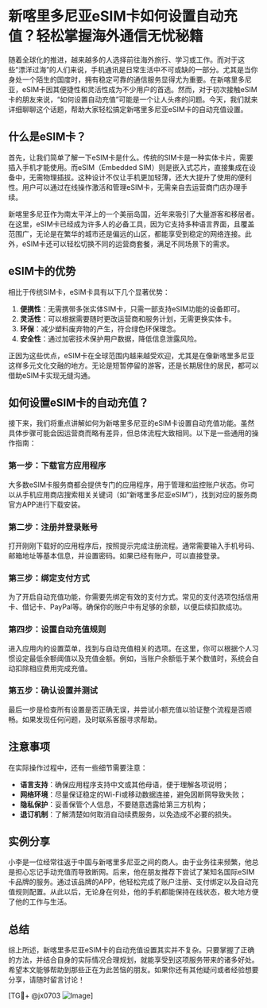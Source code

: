 # 新喀里多尼亚eSIM卡如何设置自动充值？轻松掌握海外通信无忧秘籍

随着全球化的推进，越来越多的人选择前往海外旅行、学习或工作。而对于这些“漂洋过海”的人们来说，手机通讯是日常生活中不可或缺的一部分。尤其是当你身处一个陌生的国度时，拥有稳定可靠的通信服务显得尤为重要。在新喀里多尼亚，eSIM卡因其便捷性和灵活性成为不少用户的首选。然而，对于初次接触eSIM卡的朋友来说，“如何设置自动充值”可能是一个让人头疼的问题。今天，我们就来详细聊聊这个话题，帮助大家轻松搞定新喀里多尼亚eSIM卡的自动充值设置。

## 什么是eSIM卡？

首先，让我们简单了解一下eSIM卡是什么。传统的SIM卡是一种实体卡片，需要插入手机才能使用。而eSIM（Embedded SIM）则是嵌入式芯片，直接集成在设备中，无需物理插拔。这种设计不仅让手机更加轻薄，还大大提升了使用的便利性。用户可以通过在线操作激活和管理eSIM卡，无需亲自去运营商门店办理手续。

新喀里多尼亚作为南太平洋上的一个美丽岛国，近年来吸引了大量游客和移居者。在这里，eSIM卡已经成为许多人的必备工具，因为它支持多种语言界面，且覆盖范围广，无论是在繁华的城市还是偏远的山区，都能享受到稳定的网络连接。此外，eSIM卡还可以轻松切换不同的运营商套餐，满足不同场景下的需求。

## eSIM卡的优势

相比于传统SIM卡，eSIM卡具有以下几个显著优势：

1. **便携性**：无需携带多张实体SIM卡，只需一部支持eSIM功能的设备即可。
2. **灵活性**：可以根据需要随时更改运营商和服务计划，无需更换实体卡。
3. **环保**：减少塑料废弃物的产生，符合绿色环保理念。
4. **安全性**：通过加密技术保护用户数据，降低信息泄露风险。

正因为这些优点，eSIM卡在全球范围内越来越受欢迎，尤其是在像新喀里多尼亚这样多元文化交融的地方。无论是短暂停留的游客，还是长期居住的居民，都可以借助eSIM卡实现无缝沟通。

## 如何设置eSIM卡的自动充值？

接下来，我们将重点讲解如何为新喀里多尼亚的eSIM卡设置自动充值功能。虽然具体步骤可能会因运营商而略有差异，但总体流程大致相同。以下是一些通用的操作指南：

### 第一步：下载官方应用程序

大多数eSIM卡服务商都会提供专门的应用程序，用于管理和监控账户状态。你可以从手机应用商店搜索相关关键词（如“新喀里多尼亚eSIM”），找到对应的服务商官方APP进行下载安装。

### 第二步：注册并登录账号

打开刚刚下载好的应用程序后，按照提示完成注册流程。通常需要输入手机号码、邮箱地址等基本信息，并设置密码。如果已经有账户，可以直接登录。

### 第三步：绑定支付方式

为了开启自动充值功能，你需要先绑定有效的支付方式。常见的支付选项包括信用卡、借记卡、PayPal等。确保你的账户中有足够的余额，以便后续扣款成功。

### 第四步：设置自动充值规则

进入应用内的设置菜单，找到与自动充值相关的选项。在这里，你可以根据个人习惯设定最低余额阈值以及充值金额。例如，当账户余额低于某个数值时，系统会自动扣除相应费用完成充值。

### 第五步：确认设置并测试

最后一步是检查所有设置是否正确无误，并尝试小额充值以验证整个流程是否顺畅。如果发现任何问题，及时联系客服寻求帮助。

## 注意事项

在实际操作过程中，还有一些细节需要注意：

- **语言支持**：确保应用程序支持中文或其他母语，便于理解各项说明；
- **网络环境**：尽量保证稳定的Wi-Fi或移动数据连接，避免因断网导致失败；
- **隐私保护**：妥善保管个人信息，不要随意透露给第三方机构；
- **退订机制**：了解清楚如何取消自动续费服务，以免造成不必要的损失。

## 实例分享

小李是一位经常往返于中国与新喀里多尼亚之间的商人。由于业务往来频繁，他总是担心忘记手动充值而导致断网。后来，他在朋友推荐下尝试了某知名国际eSIM卡品牌的服务。通过该品牌的APP，他轻松完成了账户注册、支付绑定以及自动充值规则配置。从此以后，无论身在何处，他的手机都能保持在线状态，极大地方便了他的工作与生活。

## 总结

综上所述，新喀里多尼亚eSIM卡的自动充值设置其实并不复杂。只要掌握了正确的方法，并结合自身的实际情况合理规划，就能享受到这项服务带来的诸多好处。希望本文能够帮助到那些正在为此苦恼的朋友。如果你还有其他疑问或者经验想要分享，请随时留言讨论！

[TG💪+ @jx0703 ![Image](https://github.com/user-attachments/assets/dbca1d08-cadb-493c-b0ec-ad6f7a83f270)]